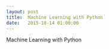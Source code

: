 ```yaml
---
layout: post
title:  Machine Learning with Python
date:   2015-10-14 01:00:00
---
```


Machine Learning with Python